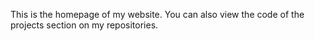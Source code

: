 This is the homepage of my website. You can also view the code of the projects section on my repositories.
